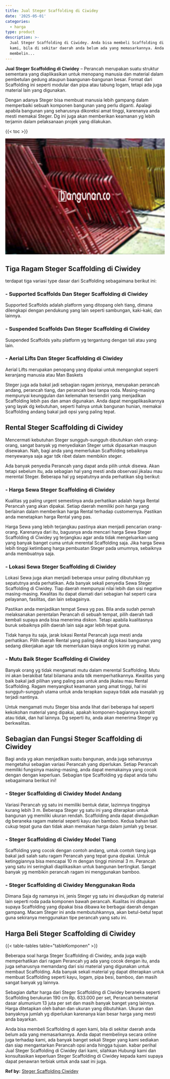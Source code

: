 ```yaml
---
title: Jual Steger Scaffolding di Ciwidey
date: '2025-05-01'
categories:
  - harga
type: product
description: >-
  Jual Steger Scaffolding di Ciwidey. Anda bisa membeli Scaffolding di agen
  kami, bila di sekitar daerah anda belum ada yang memasarkannya. Anda dapat
  membelin...
---
```


**Jual Steger Scaffolding di Ciwidey** – Perancah merupakan suatu struktur sementara yang diaplikasikan untuk menopang manusia dan material dalam pembetulan gedung ataupun baangunan-bangunan besar. Format dari Scaffolding ini seperti modular dan pipa atau tabung logam, tetapi ada juga material lain yang digunakan.

Dengan adanya Steger bisa membuat manusia lebih gampang dalam memperbaiki sebuah komponen bangunan yang perlu diganti. Apalagi apabila bangunan yang seharusnya dikoreksi amat tinggi, karenanya anda mesti memakai Steger. Dg ini juga akan memberikan keamanan yg lebih terjamin dalam pelaksanaan projek yang dilakukan.

{{< toc >}}

![Jual Steger Scaffolding di Ciwidey](/images/sewa-scaffolding-steger-30.png)

## Tiga Ragam Steger Scaffolding di Ciwidey

terdapat tiga variasi type dasar dari Scaffolding sebagaimana berikut ini:

### \- Supported Scaffolds Dan Steger Scaffolding di Ciwidey

Supported Scaffolds adalah platform yang ditopang oleh tiang, dimana dilengkapi dengan pendukung yang lain seperti sambungan, kaki-kaki, dan lainnya.

### \- Suspended Scaffolds Dan Steger Scaffolding di Ciwidey

Suspended Scaffolds yaitu platform yg tergantung dengan tali atau yang lain.

### \- Aerial Lifts Dan Steger Scaffolding di Ciwidey

Aerial Lifts merupakan penopang yang dipakai untuk mengangkat seperti keranjang manusia atau Man Baskets

Steger juga ada bakal jadi sebagian ragam jenisnya, merupakan perancah andang, perancah tiang, dan perancah besi tanpa roda. Masing-masing mempunyai keunggulan dan kelemahan tersendiri yang menjadikan Scaffolding lebih pas dan aman digunakan. Anda dapat mengaplikasikannya yang layak dg kebutuhan, seperti halnya untuk bangunan hunian, memakai Scaffolding andang bakal jadi opsi yang paling tepat.

## Rental Steger Scaffolding di Ciwidey

Mencermati kebutuhan Steger sungguh-sungguh dibutuhkan oleh orang-orang, sangat banyak yg menyediakan Steger untuk dipasarkan maupun disewakan. Nah, bagi anda yang memerlukan Scaffolding sebaiknya menyewanya saja agar tdk ribet dalam membikin steger.

Ada banyak penyedia Perancah yang dapat anda pilih untuk disewa. Akan tetapi sebelum itu, ada sebagian hal yang mesti anda observasi jikalau mau merental Steger. Beberapa hal yg sepatutnya anda perhatikan sbg berikut:

### \- Harga Sewa Steger Scaffolding di Ciwidey

Kualitas yg paling urgent semestinya anda perhatikan adalah harga Rental Perancah yang akan dipakai. Setiap daerah memiliki poin harga yang berlainan dalam memberikan harga Rental terhadap customernya. Pastikan anda menetapkan harga Rental yang pas.

Harga Sewa yang lebih terjangkau pastinya akan menjadi pencarian orang-orang. Karenanya dari itu, bagusnya anda mencari harga Sewa Steger Scaffolding di Ciwidey yg terjangkau agar anda tidak mengeluarkan uang yang banyak banget cuma untuk merental Scaffolding saja. Jika harga Sewa lebih tinggi ketimbang harga pembuatan Steger pada umumnya, sebaiknya anda membuatnya saja.

### \- Lokasi Sewa Steger Scaffolding di Ciwidey

Lokasi Sewa juga akan menjadi beberapa unsur paling dibutuhkan yg sepatutnya anda perhatikan. Ada banyak sekali penyedia Sewa Steger Scaffolding di Ciwidey. Tiap daerah mempunyai nilai lebih dan sisi negative masing-masing. Kwalitas itu dapat diamati dari sebagian hal seperti cara pelayanan, fasilitas, dan lain sebagainya.

Pastikan anda menjadikan tempat Sewa yg pas. Bila anda sudah pernah melaksanakan perentalan Perancah di sebuah tempat, pilih daerah tadi kembali supaya anda bisa menerima diskon. Tetapi apabila kualitasnya buruk sebaiknya pilih daerah lain saja agar lebih tepat guna.

Tidak hanya itu saja, jarak lokasi Rental Perancah juga mesti anda perhatikan. Pilih daerah Rental yang paling dekat dg lokasi bangunan yang sedang dikerjakan agar tdk memerlukan biaya ongkos kirim yg mahal.

### \- Mutu Baik Steger Scaffolding di Ciwidey

Banyak orang yg tidak mengamati mutu dalam merental Scaffolding. Mutu ini akan berakibat fatal bilamana anda tdk memperhatikannya. Kwalitas yang baik bakal jadi pilihan yang paling pas untuk anda jikalau mau Rental Scaffolding. Ragam menyangkut keamanan yang amat tinggi, hal ini sungguh-sungguh utama untuk anda terapkan supaya tidak ada masalah yg terjadi nantinya.

Untuk mengamati mutu Steger bisa anda lihat dari beberapa hal seperti kekokohan material yang dipakai, apakah komponen-bagiannya komplit atau tidak, dan hal lainnya. Dg seperti itu, anda akan menerima Steger yg berkwalitas.

## Sebagian dan Fungsi Steger Scaffolding di Ciwidey

Bagi anda yg akan menjadikan suatu bangunan, anda juga seharusnya mengetahui sebagian variasi Perancah yang diperlukan. Setiap Perancah memiliki fungsinya masing-masing, anda dapat memakainya yang cocok dengan dengan keperluan. Sebagian tipe Scaffolding yg dapat anda tahu sebagaimana berikut ini!

### \- Steger Scaffolding di Ciwidey Model Andang

Variasi Perancah yg satu ini memiliki bentuk datar, lazimnya tingginya kurang lebih 3 m. Beberapa Steger yg satu ini yang diterapkan untuk bangunan yg memiliki ukuran rendah. Scaffolding anda dapat diwujudkan dg beraneka ragam material seperti kayu dan bamboo. Kedua bahan tadi cukup tepat guna dan tidak akan memakan harga dalam jumlah yg besar.

### \- Steger Scaffolding di Ciwidey Model Tiang

Scaffolding yang cocok dengan contoh andang, untuk contoh tiang juga bakal jadi salah satu ragam Perancah yang tepat guna dipakai. Untuk ketinggiannya bisa mencapai 10 m dengan tinggi minimal 3 m. Perancah yang satu ini seringkali diaplikasikan untuk bangunan bertingkat. Sangat banyak yg membikin perancah ragam ini menggunakan bamboo.

### \- Steger Scaffolding di Ciwidey Menggunakan Roda

Dimana Saja dg namanya ini, jenis Steger yg satu ini diwujudkan dg material lain seperti roda pada komponen bawah perancah. Kualitas ini ditujukan supaya Scaffolding yang dipakai bisa dibawa ke berbagai daerah dengan gampang. Macam Steger ini anda membutuhkannya, akan betul-betul tepat guna sekiranya menggunakan tipe perancah yang satu ini.

## Harga Beli Steger Scaffolding di Ciwidey

{{< table-tables table="tableKomponen" >}}

Beberapa soal harga Steger Scaffolding di Ciwidey, anda juga wajib memperhatikan dari ragam Perancah yg ada yang cocok dengan itu, anda juga seharusnya memandang dari sisi material yang digunakan untuk membaut Scaffolding. Ada banyak sekali material yg dapat diterapkan untuk membuat Scaffolding seperti kayu, logam, pipa besi, bamboo, dan masih sangat banyak yg lainnya.

Sebagian daftar harga dari Steger Scaffolding di Ciwidey beraneka seperti Scaffolding berukuran 190 cm Rp. 633.000 per set, Perancah bermaterial dasar alumunium 13 juta per set dan masih banyak banget yang lainnya. Harga ditetapkan oleh bahan dan ukuran yang dibutuhkan. Ukuran dan banyaknya jumlah yg diperlukan karenanya kian besar harga yang mesti anda bayarkan.

Anda bisa membeli Scaffolding di agen kami, bila di sekitar daerah anda belum ada yang memasarkannya. Anda dapat membelinya secara online juga terhadap kami, ada banyak banget sekali Steger yang kami sediakan dan siap mengantarkan Perancah opsi anda hingga tujuan. kabar perihal Jual Steger Scaffolding di Ciwidey dari kami, silahkan Hubungi kami dan konsultasikan keperluan Steger Scaffolding di Ciwidey kepada kami supaya dapat penawran terbiak untuk anda saat ini juga.

**Ref by:** [Steger Scaffolding Ciwidey](https://id.wikipedia.org/wiki/Steger)
